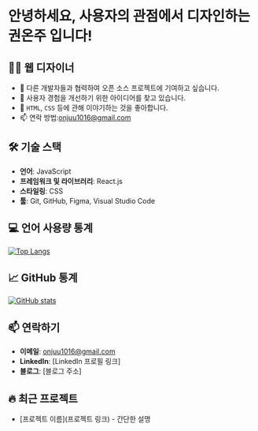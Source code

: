 # 안녕하세요, 사용자의 관점에서 디자인하는 권온주 입니다!

## 👨‍💻 웹 디자이너

- 👯 다른 개발자들과 협력하여 오픈 소스 프로젝트에 기여하고 싶습니다.
- 🤔 사용자 경험을 개선하기 위한 아이디어를 찾고 있습니다.
- 💬 `HTML`, `CSS` 등에 관해 이야기하는 것을 좋아합니다.
- 📫 연락 방법:onjuu1016@gmail.com

## 🛠 기술 스택
- **언어**: JavaScript
- **프레임워크 및 라이브러리**: React.js
- **스타일링**: CSS
- **툴**: Git, GitHub, Figma, Visual Studio Code

## 💻 언어 사용량 통계

[![Top Langs](https://github-readme-stats.vercel.app/api/top-langs/?username=kwononju&layout=compact)](https://github.com/anuraghazra/github-readme-stats)

## 📈 GitHub 통계

[![GitHub stats](https://github-readme-stats.vercel.app/api?username=kwononju&show_icons=true&theme=radical)](https://github.com/anuraghazra/github-readme-stats)

## 📫 연락하기
- **이메일**: onjuu1016@gmail.com
- **LinkedIn**: [LinkedIn 프로필 링크]
- **블로그**: [블로그 주소]

<!-- 이 섹션은 자신의 프로필을 더욱 개성 있게 만들기 위해 추가할 수 있습니다 -->
## 🔥 최근 프로젝트
- [프로젝트 이름](프로젝트 링크) - 간단한 설명
